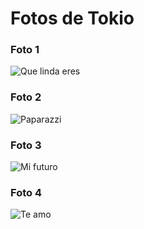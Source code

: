 # Fotos de Tokio

 ### Foto 1
 ![Que linda eres](https://i.imgur.com/JoD1SD8.jpg)

### Foto 2
![Paparazzi](https://i.imgur.com/gY8Be48.jpg)

### Foto 3
![Mi futuro](https://i.imgur.com/LuhbOGS.jpg)

### Foto 4
![Te amo](https://i.imgur.com/AQEuXCN.jpg)

